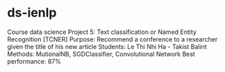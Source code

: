 # ds-ienlp
Course data science
Project 5: Text classification or Named Entity Recognition [TCNER] 
Purpose: Recommend a conference to a researcher given the title of his new article
Students: Le Thi Nhi Ha - Takist Balint
Methods: MutionalNB, SGDClassifier, Convolutional Network
Best performance: 87%
